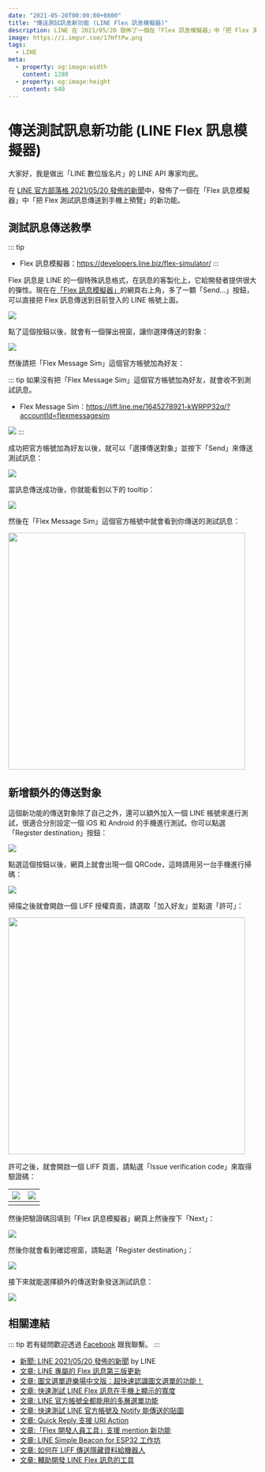 ```yaml
---
date: "2021-05-20T00:00:00+0800"
title: "傳送測試訊息新功能 (LINE Flex 訊息模擬器)"
description: LINE 在 2021/05/20 發佈了一個在「Flex 訊息模擬器」中「把 Flex 測試訊息傳送到手機上預覽」的新功能。
image: https://i.imgur.com/17HftPw.png
tags:
  - LINE
meta:
  - property: og:image:width
    content: 1280
  - property: og:image:height
    content: 640
---
```


# 傳送測試訊息新功能 (LINE Flex 訊息模擬器)

大家好，我是做出「LINE 數位版名片」的 LINE API 專家均民。

在 [LINE 官方部落格 2021/05/20 發佈的新聞](https://developers.line.biz/en/news/2021/05/20/send-test-message-flex-message-simulator/)中，發佈了一個在「Flex 訊息模擬器」中「把 Flex 測試訊息傳送到手機上預覽」的新功能。

## 測試訊息傳送教學

::: tip
* Flex 訊息模擬器：<https://developers.line.biz/flex-simulator/>
:::

Flex 訊息是 LINE 的一個特殊訊息格式，在訊息的客製化上，它給開發者提供很大的彈性。現在在[「Flex 訊息模擬器」](https://developers.line.biz/flex-simulator/)的網頁右上角，多了一顆「Send…」按鈕，可以直接把 Flex 訊息傳送到目前登入的 LINE 帳號上面。

![](https://i.imgur.com/mCAsdod.png)

點了這個按鈕以後，就會有一個彈出視窗，讓你選擇傳送的對象：

![](https://i.imgur.com/vlGAWNz.png)

然後請把「Flex Message Sim」這個官方帳號加為好友：

::: tip
如果沒有把「Flex Message Sim」這個官方帳號加為好友，就會收不到測試訊息。

* Flex Message Sim：<https://liff.line.me/1645278921-kWRPP32q/?accountId=flexmessagesim>

![](https://i.imgur.com/K8uNN4I.png)
:::

成功把官方帳號加為好友以後，就可以「選擇傳送對象」並按下「Send」來傳送測試訊息：

![](https://i.imgur.com/2uCizaO.png)

當訊息傳送成功後，你就能看到以下的 tooltip：

![](https://i.imgur.com/B7xYhGY.png)

然後在「Flex Message Sim」這個官方帳號中就會看到你傳送的測試訊息：

<img src="https://i.imgur.com/Ho412Ka.png" style="width: 480px">

## 新增額外的傳送對象

這個新功能的傳送對象除了自己之外，還可以額外加入一個 LINE 帳號來進行測試，很適合分別設定一個 iOS 和 Android 的手機進行測試。你可以點選「Register destination」按鈕：

![](https://i.imgur.com/EkI53rA.png)

點選這個按鈕以後，網頁上就會出現一個 QRCode，這時請用另一台手機進行掃碼：

![](https://i.imgur.com/lO5w35i.png)

掃描之後就會開啟一個 LIFF 授權頁面，請選取「加入好友」並點選「許可」：

<img src="https://i.imgur.com/2FC5vBK.png" style="width: 480px">

許可之後，就會開啟一個 LIFF 頁面，請點選「Issue verification code」來取得驗證碼：

| ![](https://i.imgur.com/GdKL8MA.jpg) | ![](https://i.imgur.com/FuvWSXy.png) |
| :-----: | :-: |
|  |  |

然後把驗證碼回填到「Flex 訊息模擬器」網頁上然後按下「Next」：

![](https://i.imgur.com/cdvYrOq.png)

然後你就會看到確認視窗，請點選「Register destination」：

![](https://i.imgur.com/J7VZGDK.png)

接下來就能選擇額外的傳送對象發送測試訊息：

![](https://i.imgur.com/DhuOA51.png)

## 相關連結

::: tip
若有疑問歡迎透過 [Facebook](https://www.facebook.com/taichunmin) 跟我聯繫。
:::

* [新聞: LINE 2021/05/20 發佈的新聞](https://developers.line.biz/en/news/2021/05/20/send-test-message-flex-message-simulator/) by LINE
* [文章: LINE 專屬的 Flex 訊息第三版更新](https://taichunmin.idv.tw/blog/2022-03-11-line-flex-message-v3.html)
* [文章: 圖文選單遊樂場中文版：超快速認識圖文選單的功能！](https://taichunmin.idv.tw/blog/2022-02-10-richmenu-playground.html)
* [文章: 快速測試 LINE Flex 訊息在手機上顯示的寬度](https://taichunmin.idv.tw/blog/2021-09-10-line-flex-width.html)
* [文章: LINE 官方帳號全都能用的多層選單功能](https://taichunmin.idv.tw/blog/2021-06-22-linebot-richmenu-alias.html)
* [文章: 快速測試 LINE 官方帳號及 Notify 能傳送的貼圖](https://taichunmin.idv.tw/blog/2021-04-16-linebot-test-sticker.html)
* [文章: Quick Reply 支援 URI Action](https://taichunmin.idv.tw/blog/2021-03-11-line-quickreply-uri.html)
* [文章:「Flex 開發人員工具」支援 mention 新功能](https://taichunmin.idv.tw/blog/2021-01-20-line-devbot-mention.html)
* [文章: LINE Simple Beacon for ESP32 工作坊](https://taichunmin.idv.tw/blog/2020-07-13-line-simple-beacon-workshop.html)
* [文章: 如何在 LIFF 傳送隱藏資料給機器人](https://taichunmin.idv.tw/blog/2020-04-07-line-liff-send-hidden-data.html)
* [文章: 輔助開發 LINE Flex 訊息的工具](https://taichunmin.idv.tw/blog/2020-04-06-line-devbot.html)
